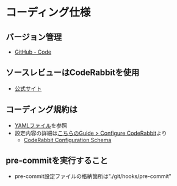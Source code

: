 # コーディング仕様

## バージョン管理
- [GitHub - Code](https://github.com/kanbaru-github/test-spec-master)

## ソースレビューはCodeRabbitを使用
- [公式サイト](https://coderabbit.ai/)

## コーディング規約は
- [YAMLファイル](/.coderabbit.yaml)を参照
- 設定内容の詳細は[こちらのGuide > Configure CodeRabbit](https://docs.coderabbit.ai/guides/configure-coderabbit)より
  - [CodeRabbit Configuration Schema](https://storage.googleapis.com/coderabbit_public_assets/schema.v2.json?_gl=1*1k95v4n*_gcl_au*MTMxNTM0MDYuMTcyMDcxMzA3Ng..)

## pre-commitを実行すること
- pre-commit設定ファイルの格納箇所は"./git/hooks/pre-commit"
